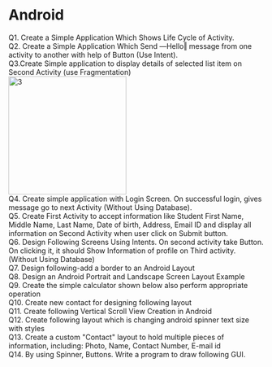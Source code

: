 # Android
Q1.	Create a Simple Application Which Shows Life Cycle of Activity. <br>
Q2.	Create a Simple Application Which Send ―Hello‖ message from one activity to another with help of Button (Use Intent). <br>
Q3.Create Simple application to display details of selected list item on Second Activity (use Fragmentation)<br> 
<img width="232" alt="3" src="https://user-images.githubusercontent.com/120911023/235968450-78c3b39b-4dfe-4186-a8cf-72fb12bc8f1b.png">
 <br>
Q4.	Create simple application with Login Screen. On successful login, gives message go to next Activity (Without Using Database). <br>
Q5.	Create First Activity to accept information like Student First Name, Middle Name, Last Name, Date of birth, Address, Email ID and display all information on Second Activity when user click on Submit button. <br>
Q6.	Design Following Screens Using Intents. On second activity take Button. On clicking it, it should Show Information of profile on Third activity. (Without Using Database) <br>
Q7.	Design following-add a border to an Android Layout <br>
Q8.	Design an Android Portrait and Landscape Screen Layout Example <br>
Q9.	Create the simple calculator shown below also perform appropriate operation <br>
Q10.	Create new contact for designing following layout <br>
Q11.	Create following Vertical Scroll View Creation in Android <br>
Q12.	Create following layout which is changing android spinner text size with styles <br>
Q13.	Create a custom "Contact" layout to hold multiple pieces of information, including: Photo, Name, Contact Number, E-mail id <br>
Q14.	By using Spinner, Buttons. Write a program to draw following GUI. <br>
